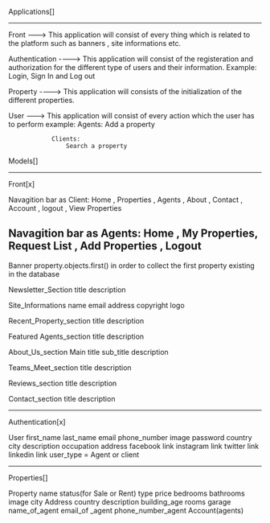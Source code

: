 Applications[]
****************

Front ---> This application will consist of every thing which is related to the platform 
            such as banners , site informations etc.

Authentication ----> This application will consist of the registeration and authorization for the 
                    different type of users and their information.
                    Example: 
                        Login, Sign In and Log out 

Property ----> This application will consists of the initialization of the different properties.

User ---> This application will consist of every action which the user has to perform 
            example: 
                Agents: 
                    Add a property

                Clients: 
                    Search a property



Models[]
*********

Front[x]

Navagition bar as Client: Home , Properties , Agents , About , Contact , Account , logout , View Properties 

Navagition bar as Agents: Home , My Properties,  Request List , Add Properties , Logout
--------------------

Banner 
    property.objects.first() in order to collect the first property existing in the database
    

Newsletter_Section
    title
    description

Site_Informations
    name
    email
    address
    copyright
    logo

Recent_Property_section
    title 
    description

Featured Agents_section
    title 
    description

About_Us_section 
    Main title
    sub_title
    description

Teams_Meet_section
    title
    description

Reviews_section
    title
    description

Contact_section
    title
    description

------------------------------------------

Authentication[x]


User
    first_name
    last_name
    email
    phone_number
    image
    password
    country
    city
    description
    occupation
    address
    facebook link
    instagram link
    twitter link
    linkedin link
    user_type = Agent or client

-------------------------------------------------

Properties[]

Property
    name
    status(for Sale or Rent)
    type
    price
    bedrooms
    bathrooms
    image
    city
    Address 
    country
    description
    building_age
    rooms
    garage
    name_of_agent
    email_of _agent
    phone_number_agent
    Account(agents)






























